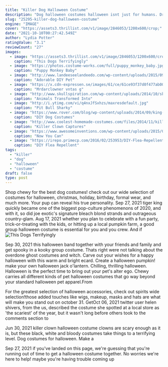 ```yaml
---
title: "Killer Dog Halloween Costume"
description: "Dog halloween costumes halloween isnt just for humans. Dress up your precious in one of our dog halloween costumes this october! put them on a leash and let them trick-or-treat with you, or leave them to"
slug: "25295-killer-dog-halloween-costume"
engine: "IMAGE"
cover: "https://assets3.thrillist.com/v1/image/2846053/1200x600/crop;"
date: "2021-10-10T00:27:42.549Z"
author: "Lydia Potter"
ratingValue: "3.1"
reviewCount: "27"
images:
  - image: "https://assets3.thrillist.com/v1/image/2846053/1200x600/crop;"
    caption: "This Dogs Terrifyingly"
  - image: "https://photos.costume-works.com/full/puppy_monkey_baby.jpg"
    caption: "Puppy Monkey Baby"
  - image: "http://www.landeeseelandeedo.com/wp-content/uploads/2015/09/Chick-Fil-A-Dog-costume-tutorial.jpg"
    caption: "Adorable DIY Pet"
  - image: "https://x.cdn-expressen.se/images/61/ce/61ce93f37d0f477ab00b950216ff387b/16x9/912@70.jpg"
    caption: "Mrdarclowner vntas g"
  - image: "http://www.skullspiration.com/wp-content/uploads/2014/10/skeleton_horse.jpg"
    caption: "Animals Transformed Into"
  - image: "http://i.ytimg.com/vi/q4nxJfSxhzs/maxresdefault.jpg"
    caption: "Pit Bull Sharky"
  - image: "https://www.rover.com/blog/wp-content/uploads/2014/09/king-pug.jpg"
    caption: "DIY Dog Costumes"
  - image: "http://www.coolest-homemade-costumes.com/files/2014/11/killer-clown-captures-boy-128499.JPG"
    caption: "Killer Clown Captures"
  - image: "https://www.awesomeinventions.com/wp-content/uploads/2015/08/scary-dog-muzzle-403x600.jpg"
    caption: "Now You Can"
  - image: "https://irepo.primecp.com/2016/02/253953/DIY-Flea-Repellent-Recipe_ExtraLarge800_ID-1397695.jpg?v=1397695"
    caption: "DIY Flea Repellent"
tags:
  - "killer"
  - "dog"
  - "halloween"
  - "costume"
draft: false
type: post
---
```


Shop chewy for the best dog costumes! check out our wide selection of costumes for halloween, christmas, holiday, birthday, formal wear, and much more. Your pup can reveal his true personality. Sep 27, 2021 tiger king quickly became one of the biggest pop-culture phenomenons of 2020, and with it, so did joe exotic's signature bleach blond strands and outrageous country-glam. Aug 17, 2021 whether you plan to celebrate with a fun party, trick-or-treating with the kids, or hitting up a local pumpkin farm, a good group halloween costume is essential for you and you crew. And if
![This Dogs Terrifyingly](https://assets3.thrillist.com/v1/image/2846053/1200x600/crop; "This Dogs Terrifyingly")

Sep 30, 2021 this halloween band together with your friends and family and get spooky in a kooky group costume. Thats right  were not talking about the overdone ghost costumes and witch. Carve out your wishes for a happy halloween with this warm and bright ecard. Create a halloween pumpkin! make your own halloween jack o&#39;lantern. Chilling, thrilling halloween. Halloween is the perfect time to bring out your pet&#39;s alter ego. Chewy carries all different kinds of pet halloween costumes that go way beyond your standard halloween pet apparel.From
<!--inArticleAds-->

<!--galleryOne-->

For the greatest selection of halloween accessories, check out spirits wide selection!those added touches like wigs, makeup, masks and hats are what will make you stand out on october 31. GetOct 06, 2021 twitter user helen shivers, from the us, described the costume she spotted at a local store as 'the scariest' of the year, but it wasn't long before others took to the comments section to
<!--inArticleAds-->

<!--galleryTwo-->

Jun 30, 2021 killer clown halloween costume clowns are scary enough as it is, but these black, white and bloody costumes take things to a terrifying level.  Dog costumes for halloween. Make a
<!--galleryThree-->

Sep 27, 2021 if you've landed on this page, we're guessing that you're running out of time to get a halloween costume together. No worries  we're here to help! maybe you're having trouble coming up